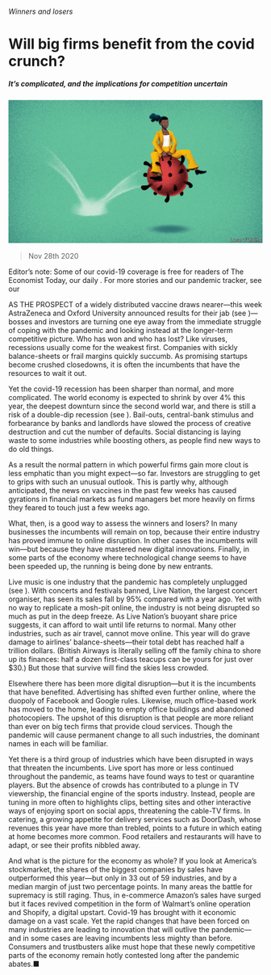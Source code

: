 ###### Winners and losers

# Will big firms benefit from the covid crunch? 

##### It’s complicated, and the implications for competition uncertain 

![image](images/20201128_LDD002_0.jpg) 

> Nov 28th 2020 

Editor’s note: Some of our covid-19 coverage is free for readers of The Economist Today, our daily . For more stories and our pandemic tracker, see our 

AS THE PROSPECT of a widely distributed vaccine draws nearer—this week AstraZeneca and Oxford University announced results for their jab (see )—bosses and investors are turning one eye away from the immediate struggle of coping with the pandemic and looking instead at the longer-term competitive picture. Who has won and who has lost? Like viruses, recessions usually come for the weakest first. Companies with sickly balance-sheets or frail margins quickly succumb. As promising startups become crushed closedowns, it is often the incumbents that have the resources to wait it out.

Yet the covid-19 recession has been sharper than normal, and more complicated. The world economy is expected to shrink by over 4% this year, the deepest downturn since the second world war, and there is still a risk of a double-dip recession (see ). Bail-outs, central-bank stimulus and forbearance by banks and landlords have slowed the process of creative destruction and cut the number of defaults. Social distancing is laying waste to some industries while boosting others, as people find new ways to do old things.


As a result the normal pattern in which powerful firms gain more clout is less emphatic than you might expect—so far. Investors are struggling to get to grips with such an unusual outlook. This is partly why, although anticipated, the news on vaccines in the past few weeks has caused gyrations in financial markets as fund managers bet more heavily on firms they feared to touch just a few weeks ago.

What, then, is a good way to assess the winners and losers? In many businesses the incumbents will remain on top, because their entire industry has proved immune to online disruption. In other cases the incumbents will win—but because they have mastered new digital innovations. Finally, in some parts of the economy where technological change seems to have been speeded up, the running is being done by new entrants.

Live music is one industry that the pandemic has completely unplugged (see ). With concerts and festivals banned, Live Nation, the largest concert organiser, has seen its sales fall by 95% compared with a year ago. Yet with no way to replicate a mosh-pit online, the industry is not being disrupted so much as put in the deep freeze. As Live Nation’s buoyant share price suggests, it can afford to wait until life returns to normal. Many other industries, such as air travel, cannot move online. This year will do grave damage to airlines’ balance-sheets—their total debt has reached half a trillion dollars. (British Airways is literally selling off the family china to shore up its finances: half a dozen first-class teacups can be yours for just over $30.) But those that survive will find the skies less crowded.

Elsewhere there has been more digital disruption—but it is the incumbents that have benefited. Advertising has shifted even further online, where the duopoly of Facebook and Google rules. Likewise, much office-based work has moved to the home, leading to empty office buildings and abandoned photocopiers. The upshot of this disruption is that people are more reliant than ever on big tech firms that provide cloud services. Though the pandemic will cause permanent change to all such industries, the dominant names in each will be familiar.

Yet there is a third group of industries which have been disrupted in ways that threaten the incumbents. Live sport has more or less continued throughout the pandemic, as teams have found ways to test or quarantine players. But the absence of crowds has contributed to a plunge in TV viewership, the financial engine of the sports industry. Instead, people are tuning in more often to highlights clips, betting sites and other interactive ways of enjoying sport on social apps, threatening the cable-TV firms. In catering, a growing appetite for delivery services such as DoorDash, whose revenues this year have more than trebled, points to a future in which eating at home becomes more common. Food retailers and restaurants will have to adapt, or see their profits nibbled away.

And what is the picture for the economy as whole? If you look at America’s stockmarket, the shares of the biggest companies by sales have outperformed this year—but only in 33 out of 59 industries, and by a median margin of just two percentage points. In many areas the battle for supremacy is still raging. Thus, in e-commerce Amazon’s sales have surged but it faces revived competition in the form of Walmart’s online operation and Shopify, a digital upstart. Covid-19 has brought with it economic damage on a vast scale. Yet the rapid changes that have been forced on many industries are leading to innovation that will outlive the pandemic—and in some cases are leaving incumbents less mighty than before. Consumers and trustbusters alike must hope that these newly competitive parts of the economy remain hotly contested long after the pandemic abates.■

